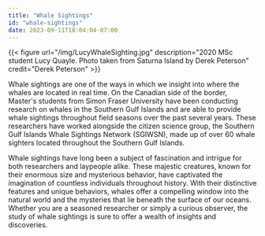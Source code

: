 ```yaml
---
title: "Whale Sightings"
id: "whale-sightings"
date: 2023-09-11T18:04:04-07:00
---
```


{{< figure url="/img/LucyWhaleSighting.jpg" description="2020 MSc student Lucy Quayle. Photo taken from Saturna Island by Derek Peterson" credit="Derek Peterson" >}}

Whale sightings are one of the ways in which we insight into where the whales are located in real time. On the Canadian side of the border, Master's students from Simon Fraser University have been conducting research on whales in the Southern Gulf Islands and are able to provide whale sightings throughout field seasons over the past several years. These researchers have worked alongside the citizen science group, the Southern Gulf Islands Whale Sightings Network (SGIWSN), made up of over 60 whale sighters located throughout the Southern Gulf Islands. 

Whale sightings have long been a subject of fascination and intrigue for both researchers and laypeople alike. These majestic creatures, known for their enormous size and mysterious behavior, have captivated the imagination of countless individuals throughout history. With their distinctive features and unique behaviors, whales offer a compelling window into the natural world and the mysteries that lie beneath the surface of our oceans. Whether you are a seasoned researcher or simply a curious observer, the study of whale sightings is sure to offer a wealth of insights and discoveries.
